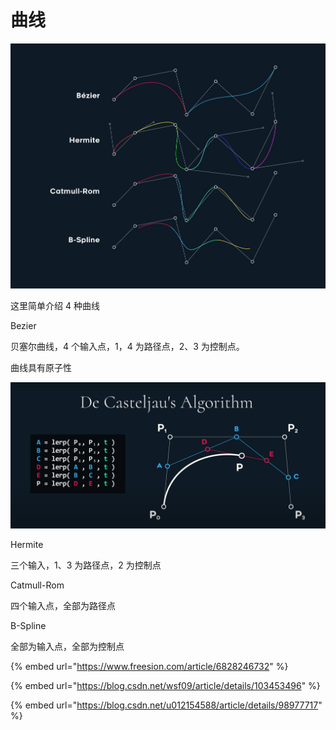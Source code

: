 # 曲线

![](../../.gitbook/assets/a592dd03ded9aa6.jpg)

这里简单介绍 4 种曲线

Bezier&#x20;

贝塞尔曲线，4 个输入点，1，4 为路径点，2、3 为控制点。

曲线具有原子性

![](<../../.gitbook/assets/-7e2c1f463d9be134 (1).png>)

Hermite

三个输入，1、3 为路径点，2 为控制点

Catmull-Rom

四个输入点，全部为路径点

B-Spline

全部为输入点，全部为控制点

{% embed url="https://www.freesion.com/article/6828246732" %}

{% embed url="https://blog.csdn.net/wsf09/article/details/103453496" %}

{% embed url="https://blog.csdn.net/u012154588/article/details/98977717" %}

